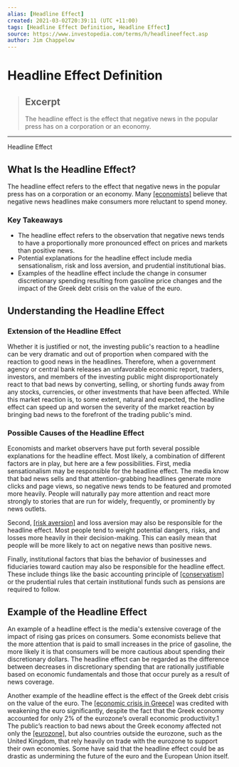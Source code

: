 ```yaml
---
alias: [Headline Effect]
created: 2021-03-02T20:39:11 (UTC +11:00)
tags: [Headline Effect Definition, Headline Effect]
source: https://www.investopedia.com/terms/h/headlineeffect.asp
author: Jim Chappelow
---
```


# Headline Effect Definition

> ## Excerpt
> The headline effect is the effect that negative news in the popular press has on a corporation or an economy.

---

Headline Effect
## What Is the Headline Effect?

The headline effect refers to the effect that negative news in the popular press has on a corporation or an economy. Many [[economists]](https://www.investopedia.com/terms/e/economist.asp) believe that negative news headlines make consumers more reluctant to spend money.

### Key Takeaways

-   The headline effect refers to the observation that negative news tends to have a proportionally more pronounced effect on prices and markets than positive news. 
-   Potential explanations for the headline effect include media sensationalism, risk and loss aversion, and prudential institutional bias. 
-   Examples of the headline effect include the change in consumer discretionary spending resulting from gasoline price changes and the impact of the Greek debt crisis on the value of the euro. 

## Understanding the Headline Effect

### Extension of the Headline Effect

Whether it is justified or not, the investing public's reaction to a headline can be very dramatic and out of proportion when compared with the reaction to good news in the headlines. Therefore, when a government agency or central bank releases an unfavorable economic report, traders, investors, and members of the investing public might disproportionately react to that bad news by converting, selling, or shorting funds away from any stocks, currencies, or other investments that have been affected. While this market reaction is, to some extent, natural and expected, the headline effect can speed up and worsen the severity of the market reaction by bringing bad news to the forefront of the trading public's mind.

### Possible Causes of the Headline Effect

Economists and market observers have put forth several possible explanations for the headline effect. Most likely, a combination of different factors are in play, but here are a few possibilities. First, media sensationalism may be responsible for the headline effect. The media know that bad news sells and that attention-grabbing headlines generate more clicks and page views, so negative news tends to be featured and promoted more heavily. People will naturally pay more attention and react more strongly to stories that are run for widely, frequently, or prominently by news outlets. 

Second, [[risk aversion]](https://www.investopedia.com/terms/r/riskaverse.asp) and loss aversion may also be responsible for the headline effect. Most people tend to weight potential dangers, risks, and losses more heavily in their decision-making. This can easily mean that people will be more likely to act on negative news than positive news.

Finally, institutional factors that bias the behavior of businesses and fiduciaries toward caution may also be responsible for the headline effect. These include things like the basic accounting principle of [[conservatism]](https://www.investopedia.com/terms/a/accounting-conservatism.asp) or the prudential rules that certain institutional funds such as pensions are required to follow. 

## Example of the Headline Effect

An example of a headline effect is the media's extensive coverage of the impact of rising gas prices on consumers. Some economists believe that the more attention that is paid to small increases in the price of gasoline, the more likely it is that consumers will be more cautious about spending their discretionary dollars. The headline effect can be regarded as the difference between decreases in discretionary spending that are rationally justifiable based on economic fundamentals and those that occur purely as a result of news coverage.

Another example of the headline effect is the effect of the Greek debt crisis on the value of the euro. The [[economic crisis in Greece]](https://www.investopedia.com/terms/e/european-sovereign-debt-crisis.asp) was credited with weakening the euro significantly, despite the fact that the Greek economy accounted for only 2% of the eurozone’s overall economic productivity.1 The public’s reaction to bad news about the Greek economy affected not only the [[eurozone]](https://www.investopedia.com/terms/e/eurozone.asp), but also countries outside the eurozone, such as the United Kingdom, that rely heavily on trade with the eurozone to support their own economies. Some have said that the headline effect could be as drastic as undermining the future of the euro and the European Union itself.
